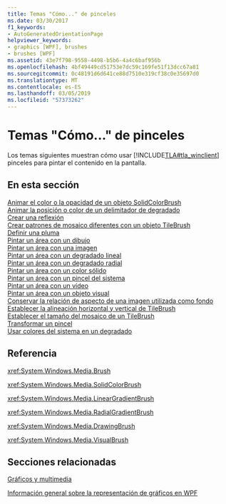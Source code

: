 ```yaml
---
title: Temas "Cómo..." de pinceles
ms.date: 03/30/2017
f1_keywords:
- AutoGeneratedOrientationPage
helpviewer_keywords:
- graphics [WPF], brushes
- brushes [WPF]
ms.assetid: 43e7f798-9558-4498-b5b6-4a4c6baf956b
ms.openlocfilehash: 4bf49449cd51753e7dc59c169fe51f13dcc67a81
ms.sourcegitcommit: 0c48191d6d641ce88d7510e319cf38c0e35697d0
ms.translationtype: MT
ms.contentlocale: es-ES
ms.lasthandoff: 03/05/2019
ms.locfileid: "57373262"
---
```

# <a name="brushes-how-to-topics"></a>Temas "Cómo..." de pinceles
Los temas siguientes muestran cómo usar [!INCLUDE[TLA#tla_winclient](../../../../includes/tlasharptla-winclient-md.md)] pinceles para pintar el contenido en la pantalla.  
  
## <a name="in-this-section"></a>En esta sección  
 [Animar el color o la opacidad de un objeto SolidColorBrush](how-to-animate-the-color-or-opacity-of-a-solidcolorbrush.md)  
 [Animar la posición o color de un delimitador de degradado](how-to-animate-the-position-or-color-of-a-gradient-stop.md)  
 [Crear una reflexión](how-to-create-a-reflection.md)  
 [Crear patrones de mosaico diferentes con un objeto TileBrush](how-to-create-different-tile-patterns-with-a-tilebrush.md)  
 [Definir una pluma](how-to-define-a-pen.md)  
 [Pintar un área con un dibujo](how-to-paint-an-area-with-a-drawing.md)  
 [Pintar un área con una imagen](how-to-paint-an-area-with-an-image.md)  
 [Pintar un área con un degradado lineal](how-to-paint-an-area-with-a-linear-gradient.md)  
 [Pintar un área con un degradado radial](how-to-paint-an-area-with-a-radial-gradient.md)  
 [Pintar un área con un color sólido](how-to-paint-an-area-with-a-solid-color.md)  
 [Pintar un área con un pincel del sistema](how-to-paint-an-area-with-a-system-brush.md)  
 [Pintar un área con un vídeo](how-to-paint-an-area-with-a-video.md)  
 [Pintar un área con un objeto visual](how-to-paint-an-area-with-a-visual.md)  
 [Conservar la relación de aspecto de una imagen utilizada como fondo](how-to-preserve-the-aspect-ratio-of-an-image-used-as-a-background.md)  
 [Establecer la alineación horizontal y vertical de TileBrush](how-to-set-the-horizontal-and-vertical-alignment-of-a-tilebrush.md)  
 [Establecer el tamaño del mosaico de un TileBrush](how-to-set-the-tile-size-for-a-tilebrush.md)  
 [Transformar un pincel](how-to-transform-a-brush.md)  
 [Usar colores del sistema en un degradado](how-to-use-system-colors-in-a-gradient.md)  
  
## <a name="reference"></a>Referencia  
 <xref:System.Windows.Media.Brush>  
  
 <xref:System.Windows.Media.SolidColorBrush>  
  
 <xref:System.Windows.Media.LinearGradientBrush>  
  
 <xref:System.Windows.Media.RadialGradientBrush>  
  
 <xref:System.Windows.Media.DrawingBrush>  
  
 <xref:System.Windows.Media.VisualBrush>  
  
## <a name="related-sections"></a>Secciones relacionadas  
 [Gráficos y multimedia](index.md)  
  
 [Información general sobre la representación de gráficos en WPF](wpf-graphics-rendering-overview.md)
